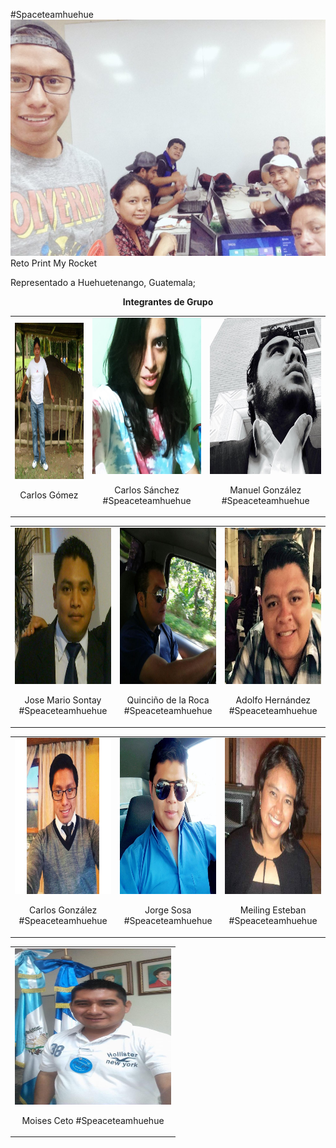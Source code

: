 #Spaceteamhuehue
<IMG SRC="gordos.jpe">
Reto Print My Rocket 
<p> Representado a Huehuetenango, Guatemala; </p> 

<center><p><b> Integrantes de Grupo </b></p></center>
<TABLE>
<TD><center><IMG SRC="Carlos.jpg" width='250' height='250'></center> <center><p> Carlos Gómez<a href="https://twitter.com/gilberto1344"> </a> </p></center> </TD>
<TD><center><IMG SRC="CarlosS.jpg"width='250' height='250'></center> <center><p> Carlos Sánchez #Speaceteamhuehue<a href=></a> </p></center></TD>
<TD><center><IMG SRC="Hugo.jpg"width='250' height='250'></center> <center><p> Manuel González #Speaceteamhuehue<a href=></a> </p></center></TD>
</TABLE>
<TABLE>
<TD><center><IMG SRC="Jose.jpg"width='250' height='250'></></center> <center><p> Jose Mario Sontay #Speaceteamhuehue<a href=></a> </p></center></TD>
<TD><center><IMG SRC="Quince.jpg"width='250' height='250'></center> <center><p> Quinciño de la Roca #Speaceteamhuehue<a href=></a> </p></center></TD>
<TD><center><IMG SRC="adolfo.jpg"width='250' height='250'></center> <center><p> Adolfo Hernández #Speaceteamhuehue<a href=></a> </p></center></TD>
</TABLE>
<TABLE>
<TD><center><IMG SRC="calin.jpg"width='250' height='250'></center> <center><p> Carlos González #Speaceteamhuehue<a href=></a> </p></center></TD>
<TD><center><IMG SRC="jorge.jpg"width='250' height='250'></center> <center><p> Jorge Sosa #Speaceteamhuehue <a href=></a></p></center></TD>
<TD><center><IMG SRC="mei.jpg"width='250' height='250'></center> <center><p> Meiling Esteban #Speaceteamhuehue<a href=></a> </p></center></TD>
</TABLE>
<TABLE>
<TD>
<center><IMG SRC="moi.jpg"width='250' height='250'></center> <center><p> Moises Ceto #Speaceteamhuehue<a href=></a> </p></center>
</TD>
</TABLE>
